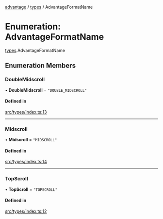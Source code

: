 [advantage](../index.md) / [types](../modules/types.md) / AdvantageFormatName

# Enumeration: AdvantageFormatName

[types](../modules/types.md).AdvantageFormatName

## Enumeration Members

### DoubleMidscroll

• **DoubleMidscroll** = ``"DOUBLE_MIDSCROLL"``

#### Defined in

[src/types/index.ts:13](https://github.com/madington/advantage/blob/4b52c8a30c07d3c6d4fb1e069c3b2690cb1ebb9c/src/types/index.ts#L13)

___

### Midscroll

• **Midscroll** = ``"MIDSCROLL"``

#### Defined in

[src/types/index.ts:14](https://github.com/madington/advantage/blob/4b52c8a30c07d3c6d4fb1e069c3b2690cb1ebb9c/src/types/index.ts#L14)

___

### TopScroll

• **TopScroll** = ``"TOPSCROLL"``

#### Defined in

[src/types/index.ts:12](https://github.com/madington/advantage/blob/4b52c8a30c07d3c6d4fb1e069c3b2690cb1ebb9c/src/types/index.ts#L12)
